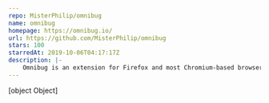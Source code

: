 ```yaml
---
repo: MisterPhilip/omnibug
name: omnibug
homepage: https://omnibug.io/
url: https://github.com/MisterPhilip/omnibug
stars: 100
starredAt: 2019-10-06T04:17:17Z
description: |-
    Omnibug is an extension for Firefox and most Chromium-based browsers to ease implementing and debugging digital marketing tools.
---
```


[object Object]
